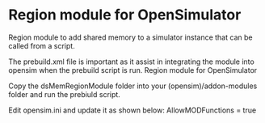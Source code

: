 Region module for OpenSimulator
===============================

Region module to add shared memory to a simulator instance that can be called from a script.

The prebuild.xml file is important as it assist in integrating the module into opensim when the prebuild script is run.
Region module for OpenSimulator

Copy the dsMemRegionModule folder into your (opensim)/addon-modules folder and run the prebiuld script.

Edit opensim.ini and update it as shown below:
	AllowMODFunctions = true